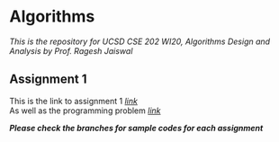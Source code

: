 # Algorithms
*This is the repository for UCSD CSE 202 WI20, Algorithms Design and Analysis by Prof. Ragesh Jaiswal*

## Assignment 1
This is the link to assignment 1 *[link](https://cseweb.ucsd.edu/~rajaiswal/Winter2020/cse202/Homework/hw-01.pdf)*  
As well as the programming problem *[link](https://cseweb.ucsd.edu/~rajaiswal/Winter2020/cse202/Homework/prog-01.pdf)*  
  
  
  
  
  
***Please check the branches for sample codes for each assignment***
